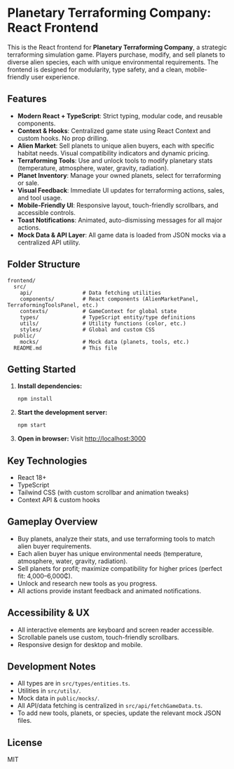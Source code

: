 # Planetary Terraforming Company: React Frontend

This is the React frontend for **Planetary Terraforming Company**, a strategic terraforming simulation game. Players purchase, modify, and sell planets to diverse alien species, each with unique environmental requirements. The frontend is designed for modularity, type safety, and a clean, mobile-friendly user experience.

## Features

- **Modern React + TypeScript**: Strict typing, modular code, and reusable components.
- **Context & Hooks**: Centralized game state using React Context and custom hooks. No prop drilling.
- **Alien Market**: Sell planets to unique alien buyers, each with specific habitat needs. Visual compatibility indicators and dynamic pricing.
- **Terraforming Tools**: Use and unlock tools to modify planetary stats (temperature, atmosphere, water, gravity, radiation).
- **Planet Inventory**: Manage your owned planets, select for terraforming or sale.
- **Visual Feedback**: Immediate UI updates for terraforming actions, sales, and tool usage.
- **Mobile-Friendly UI**: Responsive layout, touch-friendly scrollbars, and accessible controls.
- **Toast Notifications**: Animated, auto-dismissing messages for all major actions.
- **Mock Data & API Layer**: All game data is loaded from JSON mocks via a centralized API utility.

## Folder Structure

```
frontend/
  src/
    api/                # Data fetching utilities
    components/         # React components (AlienMarketPanel, TerraformingToolsPanel, etc.)
    contexts/           # GameContext for global state
    types/              # TypeScript entity/type definitions
    utils/              # Utility functions (color, etc.)
    styles/             # Global and custom CSS
  public/
    mocks/              # Mock data (planets, tools, etc.)
  README.md             # This file
```

## Getting Started

1. **Install dependencies:**
   ```sh
   npm install
   ```
2. **Start the development server:**
   ```sh
   npm start
   ```
3. **Open in browser:**
   Visit [http://localhost:3000](http://localhost:3000)

## Key Technologies
- React 18+
- TypeScript
- Tailwind CSS (with custom scrollbar and animation tweaks)
- Context API & custom hooks

## Gameplay Overview
- Buy planets, analyze their stats, and use terraforming tools to match alien buyer requirements.
- Each alien buyer has unique environmental needs (temperature, atmosphere, water, gravity, radiation).
- Sell planets for profit; maximize compatibility for higher prices (perfect fit: 4,000–6,000₵).
- Unlock and research new tools as you progress.
- All actions provide instant feedback and animated notifications.

## Accessibility & UX
- All interactive elements are keyboard and screen reader accessible.
- Scrollable panels use custom, touch-friendly scrollbars.
- Responsive design for desktop and mobile.

## Development Notes
- All types are in `src/types/entities.ts`.
- Utilities in `src/utils/`.
- Mock data in `public/mocks/`.
- All API/data fetching is centralized in `src/api/fetchGameData.ts`.
- To add new tools, planets, or species, update the relevant mock JSON files.

## License
MIT
